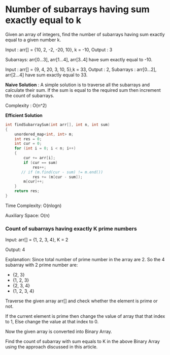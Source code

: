 # Number of subarrays having sum exactly equal to k

Given an array of integers, find the number of subarrays having sum exactly equal to a given number k.

Input : arr[] = {10, 2, -2, -20, 10}, k = -10, Output : 3

Subarrays: arr[0...3], arr[1...4], arr[3..4] have sum exactly equal to -10.

Input : arr[] = {9, 4, 20, 3, 10, 5},k = 33, Output : 2, Subarrays : arr[0...2], arr[2...4] have sum exactly equal to 33.

**Naive Solution** : 
A simple solution is to traverse all the subarrays and calculate their sum. If the sum is equal to the required sum then increment the count of subarrays. 

Complexity : O(n^2)

**Efficient Solution** 

```cpp
int findSubarraySum(int arr[], int n, int sum)
{
    unordered_map<int, int> m;
    int res = 0;
    int cur = 0;
    for (int i = 0; i < n; i++) 
    {
        cur += arr[i];
        if (cur == sum)
            res++;
       // if (m.find(cur - sum) != m.end())
            res += (m[cur - sum]);
        m[cur]++;
    }
    return res;
}
```

Time Complexity: O(nlogn) 

Auxiliary Space: O(n)


### Count of subarrays having exactly K prime numbers

Input: arr[] = {1, 2, 3, 4}, K = 2

Output: 4

Explanation: Since total number of prime number in the array are 2. So the 4 subarray with 2 prime number are:

- {2, 3}
- {1, 2, 3}
- {2, 3, 4}
- {1, 2, 3, 4}

Traverse the given array arr[] and check whether the element is prime or not.

If the current element is prime then change the value of array that that index to 1, Else change the value at that index to 0.

Now the given array is converted into Binary Array.

Find the count of subarray with sum equals to K in the above Binary Array using the approach discussed in this article.
